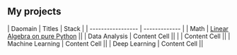 ## My projects

| Daomain           | Titles        | Stack |
| ----------------- | ------------- |
| Math              | [Linear Algebra on pure Python](/pure_python_linear_algebra)  ||
| Data Analysis     | Content Cell  ||
|                 | Content Cell  ||
| Machine Learning  | Content Cell  ||
| Deep Learning     | Content Cell  ||
